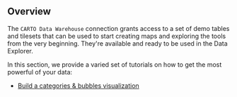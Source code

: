 ## Overview

The `CARTO Data Warehouse` connection grants access to a set of demo tables and tilesets that can be used to start creating maps and exploring the tools from the very beginning. They're available and ready to be used in the Data Explorer.

In this section, we provide a varied set of tutorials on how to get the most powerful of your data:

- [Build a categories & bubbles visualization](../../tutorials/build-a-categories-&-bubbles-visualization)
